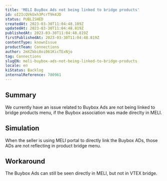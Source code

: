 ```yaml
---
title: 'MELI BuyBox Ads not being linked to bridge products'
id: oI2IcQVkUxh3PcrT9k4JD
status: PUBLISHED
createdAt: 2023-03-30T11:04:48.189Z
updatedAt: 2023-03-30T11:04:48.819Z
publishedAt: 2023-03-30T11:04:48.819Z
firstPublishedAt: 2023-03-30T11:04:48.819Z
contentType: knownIssue
productTeam: Connections
author: 2mXZkbi0oi061KicTExNjo
tag: Connections
slugEN: meli-buybox-ads-not-being-linked-to-bridge-products
locale: en
kiStatus: Backlog
internalReference: 780961
---
```


## Summary



We currently have an issue related to Buybox Ads are not being linked to bridge products menu, if the Buybox association was made direclty in MELI.


##

## Simulation



When the seller is using MELI portal to directly link the Buybox ADs, those ADs are not reflecting in product bridge menu.


##

## Workaround



The Buybox Ads can still be seen directly in MELI, but not in VTEX bridge.





